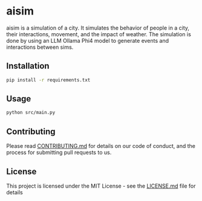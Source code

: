 # aisim

aisim is a simulation of a city. It simulates the behavior of people in a city, their interactions, movement, and the impact of weather. The simulation is done by using an LLM Ollama Phi4 model to generate events and interactions between sims.

## Installation

```bash
pip install -r requirements.txt
```

## Usage

```bash
python src/main.py
```

## Contributing

Please read [CONTRIBUTING.md](CONTRIBUTING.md) for details on our code of conduct, and the process for submitting pull requests to us.

## License

This project is licensed under the MIT License - see the [LICENSE.md](LICENSE.md) file for details